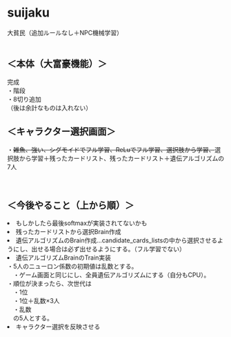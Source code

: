 # suijaku
大貧民（追加ルールなし＋NPC機械学習）
<BR><BR>
  <h2>＜本体（大富豪機能）＞</h2>
完成<BR>
・階段<BR>
・8切り追加<BR>
（後は余計なものは入れない）<BR>
  
<h2>＜キャラクター選択画面＞</h2>
・<s>雑魚、強い、シグモイドでフル学習、ReLuでフル学習、選択肢から学習、</s>選択肢から学習＋残ったカードリスト、残ったカードリスト＋遺伝アルゴリズムの7人<BR>
<BR><BR>
  
<h2>＜今後やること（上から順）＞</h2>
  <li>もしかしたら最後softmaxが実装されてないかも</li>
<li>残ったカードリストから選択Brain作成<BR></li>
  <li>遺伝アルゴリズムのBrain作成…candidate_cards_listsの中から選択させるようにし、出せる場合は必ず出せるようにする。（フル学習でない）</li>
<li>遺伝アルゴリズムBrainのTrain実装<BR>
  ・5人のニューロン係数の初期値は乱数とする。<BR>
　・ゲーム画面と同じにし、全員遺伝アルゴリズムにする（自分もCPU）。<BR>
  ・順位が決まったら、次世代は<BR>
  　・1位<BR>
  　・1位＋乱数×3人<BR>
  　・乱数<BR>
  　の5人とする。</li>
  <li>キャラクター選択を反映させる</li>
